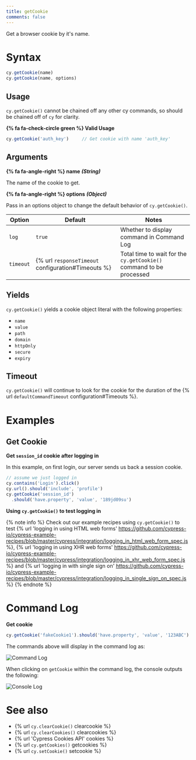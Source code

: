 ```yaml
---
title: getCookie
comments: false
---
```


Get a browser cookie by it's name.

# Syntax

```javascript
cy.getCookie(name)
cy.getCookie(name, options)
```

## Usage

`cy.getCookie()` cannot be chained off any other cy commands, so should be chained off of `cy` for clarity.

**{% fa fa-check-circle green %} Valid Usage**

```javascript
cy.getCookie('auth_key')     // Get cookie with name 'auth_key'
```

## Arguments

**{% fa fa-angle-right %} name** ***(String)***

The name of the cookie to get.

**{% fa fa-angle-right %} options** ***(Object)***

Pass in an options object to change the default behavior of `cy.getCookie()`.

Option | Default | Notes
--- | --- | ---
`log` | `true` | Whether to display command in Command Log
`timeout` | {% url `responseTimeout` configuration#Timeouts %} | Total time to wait for the `cy.getCookie()` command to be processed

## Yields

`cy.getCookie()` yields a cookie object literal with the following properties:

- `name`
- `value`
- `path`
- `domain`
- `httpOnly`
- `secure`
- `expiry`

## Timeout

`cy.getCookie()` will continue to look for the cookie for the duration of the {% url `defaultCommandTimeout` configuration#Timeouts %}.

# Examples

## Get Cookie

**Get `session_id` cookie after logging in**

In this example, on first login, our server sends us back a session cookie.

```javascript
// assume we just logged in
cy.contains('Login').click()
cy.url().should('include', 'profile')
cy.getCookie('session_id')
  .should('have.property', 'value', '189jd09su')
```

**Using `cy.getCookie()` to test logging in**

{% note info %}
Check out our example recipes using `cy.getCookie()` to test {% url 'logging in using HTML web forms' https://github.com/cypress-io/cypress-example-recipes/blob/master/cypress/integration/logging_in_html_web_form_spec.js %}, {% url 'logging in using XHR web forms' https://github.com/cypress-io/cypress-example-recipes/blob/master/cypress/integration/logging_in_xhr_web_form_spec.js %} and {% url 'logging in with single sign on' https://github.com/cypress-io/cypress-example-recipes/blob/master/cypress/integration/logging_in_single_sign_on_spec.js %}
{% endnote %}

# Command Log

**Get cookie**

```javascript
cy.getCookie('fakeCookie1').should('have.property', 'value', '123ABC')
```

The commands above will display in the command log as:

![Command Log](/img/api/commands/getcookie/get-browser-cookie-and-make-assertions-about-object.png)

When clicking on `getCookie` within the command log, the console outputs the following:

![Console Log](/img/api/commands/getcookie/inspect-cookie-object-properties-in-console.png)

# See also

- {% url `cy.clearCookie()` clearcookie %}
- {% url `cy.clearCookies()` clearcookies %}
- {% url 'Cypress Cookies API' cookies %}
- {% url `cy.getCookies()` getcookies %}
- {% url `cy.setCookie()` setcookie %}
